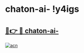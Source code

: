 # chaton-ai- !y4igs

# <h2><a href="https://ntymgp.esa.edu.pl?title=chaton-ai-&ref=y4igs">🔗👉 🔴 chaton-ai-</a></h2>

[![acn](https://github.com/user-attachments/assets/0f9c940e-d8b0-45ae-aac7-cd30a18b3e1c)](https://ntymgp.esa.edu.pl?title=chaton-ai-&ref=y4igs)

